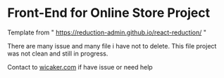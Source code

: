 # Front-End for Online Store Project

Template from " https://reduction-admin.github.io/react-reduction/ "

There are many issue and many file i have not to delete. This file project was not clean and still in progress.

Contact to [wicaker.com](https://www.wicaker.com) if have issue or need help